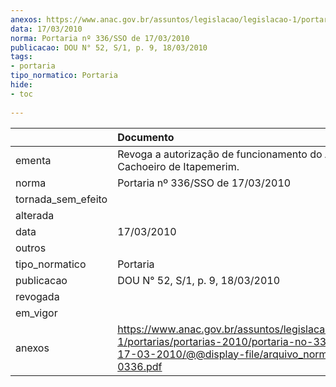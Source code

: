 ```yaml
---
anexos: https://www.anac.gov.br/assuntos/legislacao/legislacao-1/portarias/portarias-2010/portaria-no-336-sso-de-17-03-2010/@@display-file/arquivo_norma/PA2010-0336.pdf
data: 17/03/2010
norma: Portaria nº 336/SSO de 17/03/2010
publicacao: DOU N° 52, S/1, p. 9, 18/03/2010
tags:
- portaria
tipo_normatico: Portaria
hide: 
- toc 
 
---
```


|                    | Documento                                                                                                                                                        |
|:-------------------|:-----------------------------------------------------------------------------------------------------------------------------------------------------------------|
| ementa             | Revoga a autorização de funcionamento do Aeroclube de Cachoeiro de Itapemerim.                                                                                   |
| norma              | Portaria nº 336/SSO de 17/03/2010                                                                                                                                |
| tornada_sem_efeito |                                                                                                                                                                  |
| alterada           |                                                                                                                                                                  |
| data               | 17/03/2010                                                                                                                                                       |
| outros             |                                                                                                                                                                  |
| tipo_normatico     | Portaria                                                                                                                                                         |
| publicacao         | DOU N° 52, S/1, p. 9, 18/03/2010                                                                                                                                 |
| revogada           |                                                                                                                                                                  |
| em_vigor           |                                                                                                                                                                  |
| anexos             | https://www.anac.gov.br/assuntos/legislacao/legislacao-1/portarias/portarias-2010/portaria-no-336-sso-de-17-03-2010/@@display-file/arquivo_norma/PA2010-0336.pdf |